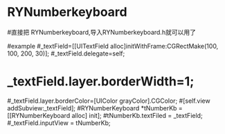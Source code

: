 # RYNumberkeyboard

#直接把 RYNumberkeyboard,导入RYNumberkeyboard.h就可以用了 

#example
#_textField=[[UITextField alloc]initWithFrame:CGRectMake(100, 100, 200, 30)];
#_textField.delegate=self;
# _textField.layer.borderWidth=1;
#_textField.layer.borderColor=[UIColor grayColor].CGColor;
#[self.view addSubview:_textField];
#RYNumberKeyboard *tNumberKb = [[RYNumberKeyboard alloc] init];
#tNumberKb.textFiled = _textField;
#_textField.inputView = tNumberKb;

